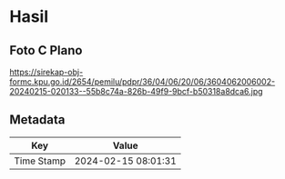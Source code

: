 # Hasil

## Foto C Plano

https://sirekap-obj-formc.kpu.go.id/2654/pemilu/pdpr/36/04/06/20/06/3604062006002-20240215-020133--55b8c74a-826b-49f9-9bcf-b50318a8dca6.jpg


## Metadata

| Key        | Value               |
| ---------- | ------------------- |
| Time Stamp | 2024-02-15 08:01:31 |



